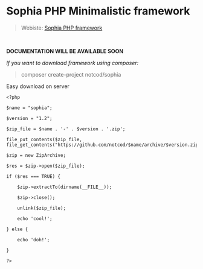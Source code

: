 **__<h1>Sophia PHP Minimalistic framework</h1>__**

> Webiste: [Sophia PHP framework](http://sophiaphp.com)
<br>

__DOCUMENTATION WILL BE AVAILABLE SOON__

_If you want to download framework using composer:_

>composer create-project notcod/sophia



Easy download on server

    <?php

    $name = "sophia";

    $version = "1.2";

    $zip_file = $name . '-' . $version . '.zip';

    file_put_contents($zip_file, file_get_contents("https://github.com/notcod/$name/archive/$version.zip"));

    $zip = new ZipArchive;

    $res = $zip->open($zip_file);

    if ($res === TRUE) {

        $zip->extractTo(dirname(__FILE__));

        $zip->close();

        unlink($zip_file);

        echo 'cool!';

    } else {

        echo 'doh!';

    }

    ?>
